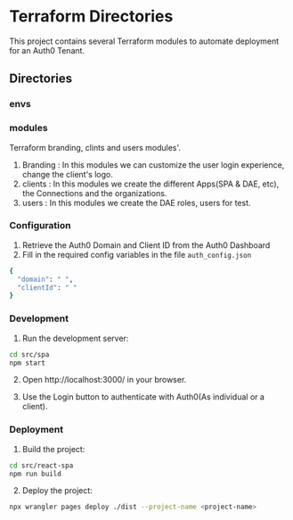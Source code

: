 # Terraform Directories
This project contains several Terraform modules to automate deployment for an Auth0 Tenant.

## Directories 
### envs 

### modules 
Terraform branding, clints and users modules'.
1. Branding : In this modules we can customize the user login experience, change the client's logo.
2. clients : In this modules we create the different Apps(SPA & DAE, etc), the Connections and the organizations.
3. users : In this modules we create the DAE roles, users for test.  

### Configuration 
1. Retrieve the Auth0 Domain and Client ID from the Auth0 Dashboard 
2. Fill in the required config variables in the file ``auth_config.json``
```bash 
{
  "domain": " ",
  "clientId": " "
}
```
### Development 
1. Run the development server:
```bash 
cd src/spa
npm start
```
2. Open http://localhost:3000/ in your browser.

3. Use the Login button to authenticate with Auth0(As individual or a client).

### Deployment 
1. Build the project: 

```bash
cd src/react-spa
npm run build
```

2. Deploy the project:

```bash
npx wrangler pages deploy ./dist --project-name <project-name>
```